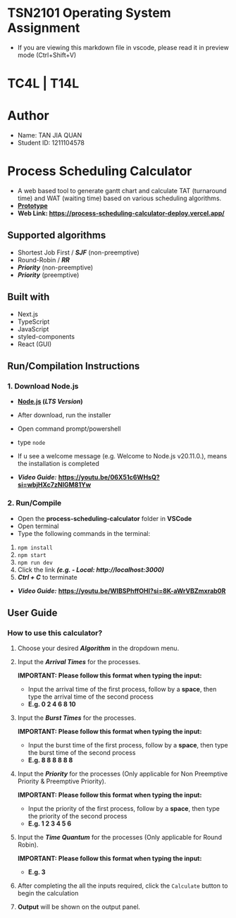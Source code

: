 # TSN2101 Operating System Assignment
* If you are viewing this markdown file in vscode, please read it in preview mode (Ctrl+Shift+V)

# TC4L | T14L

# Author
- Name: TAN JIA QUAN
- Student ID: 1211104578

# Process Scheduling Calculator
- A web based tool to generate gantt chart and calculate TAT (turnaround time) and WAT (waiting time) based on various scheduling algorithms.
- **[Prototype](https://process-scheduling-calculator-deploy.vercel.app/)**
- **Web Link: https://process-scheduling-calculator-deploy.vercel.app/**

## Supported algorithms
- Shortest Job First / ***SJF*** (non-preemptive)
- Round-Robin / ***RR***
- ***Priority*** (non-preemptive)
- ***Priority*** (preemptive)

## Built with
- Next.js
- TypeScript
- JavaScript
- styled-components
- React (GUI)

## Run/Compilation Instructions
### 1. Download Node.js
- **[Node.js](https://nodejs.org/en) (*LTS Version*)**
- After download, run the installer
- Open command prompt/powershell
- type `node`
- If u see a welcome message (e.g. Welcome to Node.js v20.11.0.), means the installation is completed

- ***Video Guide:*** **https://youtu.be/06X51c6WHsQ?si=wbjHXc7zNlGM81Yw**

### 2. Run/Compile
- Open the **process-scheduling-calculator** folder in **VSCode**
- Open terminal
- Type the following commands in the terminal:
1. `npm install`
2. `npm start`
3. `npm run dev`
4. Click the link ***(e.g. - Local: http://localhost:3000)***
5. ***Ctrl + C*** to terminate

- ***Video Guide:*** **https://youtu.be/WIBSPhffOHI?si=8K-aWrVBZmxrab0R**

## User Guide
### How to use this calculator?
        
1. Choose your desired ***Algorithm*** in the dropdown menu.

2. Input the ***Arrival Times*** for the processes.

    **IMPORTANT: Please follow this format when typing the input:**
    - Input the arrival time of the first process, follow by a **space**, then type the arrival time of the second process 
    - **E.g. 0 2 4 6 8 10**

3. Input the ***Burst Times*** for the processes.

    **IMPORTANT: Please follow this format when typing the input:**
    - Input the burst time of the first process, follow by a **space**, then type the burst time of the second process 
    - **E.g. 8 8 8 8 8 8**

4. Input the ***Priority*** for the processes (Only applicable for Non Preemptive Priority & Preemptive Priority).

    **IMPORTANT: Please follow this format when typing the input:**
    - Input the priority of the first process, follow by a **space**, then type the priority of the second process 
    - **E.g. 1 2 3 4 5 6**

5. Input the ***Time Quantum*** for the processes (Only applicable for Round Robin).

    **IMPORTANT: Please follow this format when typing the input:**
    - **E.g. 3**

6. After completing the all the inputs required, click the `Calculate` button to begin the calculation

7. **Output** will be shown on the output panel.




